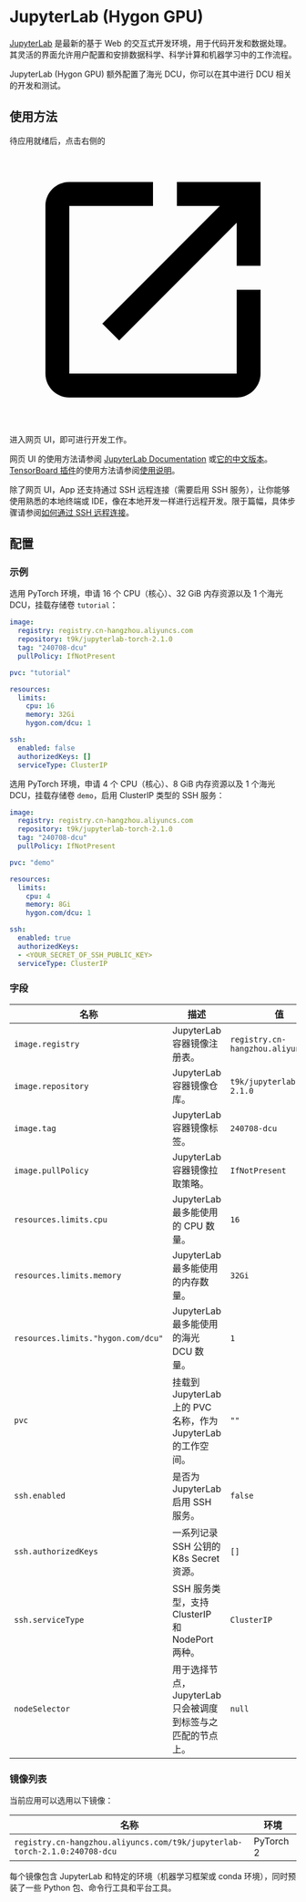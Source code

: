 # JupyterLab (Hygon GPU)

[JupyterLab](https://github.com/jupyterlab/jupyterlab) 是最新的基于 Web 的交互式开发环境，用于代码开发和数据处理。其灵活的界面允许用户配置和安排数据科学、科学计算和机器学习中的工作流程。

JupyterLab (Hygon GPU) 额外配置了海光 DCU，你可以在其中进行 DCU 相关的开发和测试。

## 使用方法

待应用就绪后，点击右侧的 <svg class="MuiSvgIcon-root MuiSvgIcon-colorPrimary MuiSvgIcon-fontSizeMedium css-jxtyyz" focusable="false" aria-hidden="true" viewBox="0 0 24 24" data-testid="OpenInNewIcon"><path d="M19 19H5V5h7V3H5c-1.11 0-2 .9-2 2v14c0 1.1.89 2 2 2h14c1.1 0 2-.9 2-2v-7h-2zM14 3v2h3.59l-9.83 9.83 1.41 1.41L19 6.41V10h2V3z"></path></svg> 进入网页 UI，即可进行开发工作。

网页 UI 的使用方法请参阅 [JupyterLab Documentation](https://jupyterlab.readthedocs.io/en/latest/) 或[它的中文版本](https://jupyterlab.pythonlang.cn/en/latest/)。[TensorBoard 插件](https://github.com/HFAiLab/jupyterlab_tensorboard_pro)的使用方法请参阅[使用说明](https://github.com/HFAiLab/jupyterlab_tensorboard_pro/blob/v4.x/README.zh-cn.md#%E4%BD%BF%E7%94%A8%E8%AF%B4%E6%98%8E)。

除了网页 UI，App 还支持通过 SSH 远程连接（需要启用 SSH 服务），让你能够使用熟悉的本地终端或 IDE，像在本地开发一样进行远程开发。限于篇幅，具体步骤请参阅[如何通过 SSH 远程连接](https://t9k.github.io/ucman/latest/reference/faq/faq-in-jupyterlab-usage.html#%E5%A6%82%E4%BD%95%E9%80%9A%E8%BF%87-ssh-%E8%BF%9C%E7%A8%8B%E8%BF%9E%E6%8E%A5)。

## 配置

### 示例

选用 PyTorch 环境，申请 16 个 CPU（核心）、32 GiB 内存资源以及 1 个海光 DCU，挂载存储卷 `tutorial`：

```yaml
image:
  registry: registry.cn-hangzhou.aliyuncs.com
  repository: t9k/jupyterlab-torch-2.1.0
  tag: "240708-dcu"
  pullPolicy: IfNotPresent

pvc: "tutorial"

resources:
  limits:
    cpu: 16
    memory: 32Gi
    hygon.com/dcu: 1

ssh:
  enabled: false
  authorizedKeys: []
  serviceType: ClusterIP
```

选用 PyTorch 环境，申请 4 个 CPU（核心）、8 GiB 内存资源以及 1 个海光 DCU，挂载存储卷 `demo`，启用 ClusterIP 类型的 SSH 服务：

```yaml
image:
  registry: registry.cn-hangzhou.aliyuncs.com
  repository: t9k/jupyterlab-torch-2.1.0
  tag: "240708-dcu"
  pullPolicy: IfNotPresent

pvc: "demo"

resources:
  limits:
    cpu: 4
    memory: 8Gi
    hygon.com/dcu: 1

ssh:
  enabled: true
  authorizedKeys:
  - <YOUR_SECRET_OF_SSH_PUBLIC_KEY>
  serviceType: ClusterIP
```

### 字段

| 名称                               | 描述                                                          | 值                                  |
| ---------------------------------- | ------------------------------------------------------------- | ----------------------------------- |
| `image.registry`                   | JupyterLab 容器镜像注册表。                                   | `registry.cn-hangzhou.aliyuncs.com` |
| `image.repository`                 | JupyterLab 容器镜像仓库。                                     | `t9k/jupyterlab-torch-2.1.0`        |
| `image.tag`                        | JupyterLab 容器镜像标签。                                     | `240708-dcu`                        |
| `image.pullPolicy`                 | JupyterLab 容器镜像拉取策略。                                 | `IfNotPresent`                      |
| `resources.limits.cpu`             | JupyterLab 最多能使用的 CPU 数量。                            | `16`                                |
| `resources.limits.memory`          | JupyterLab 最多能使用的内存数量。                             | `32Gi`                              |
| `resources.limits."hygon.com/dcu"` | JupyterLab 最多能使用的海光 DCU 数量。                        | `1`                                 |
| `pvc`                              | 挂载到 JupyterLab 上的 PVC 名称，作为 JupyterLab 的工作空间。 | `""`                                |
| `ssh.enabled`                      | 是否为 JupyterLab 启用 SSH 服务。                             | `false`                             |
| `ssh.authorizedKeys`               | 一系列记录 SSH 公钥的 K8s Secret 资源。                       | `[]`                                |
| `ssh.serviceType`                  | SSH 服务类型，支持 ClusterIP 和 NodePort 两种。               | `ClusterIP`                         |
| `nodeSelector`                     | 用于选择节点，JupyterLab 只会被调度到标签与之匹配的节点上。   | `null`                              |

### 镜像列表

当前应用可以选用以下镜像：

| 名称                                                                      | 环境      |
| ------------------------------------------------------------------------- | --------- |
| `registry.cn-hangzhou.aliyuncs.com/t9k/jupyterlab-torch-2.1.0:240708-dcu` | PyTorch 2 |

每个镜像包含 JupyterLab 和特定的环境（机器学习框架或 conda 环境），同时预装了一些 Python 包、命令行工具和平台工具。
